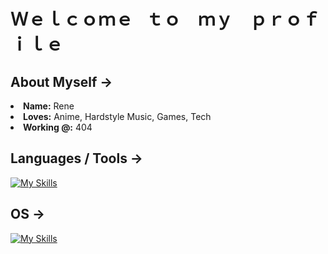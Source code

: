 # Ｗｅｌｃｏｍｅ⠀ｔｏ ⠀ｍｙ ⠀ｐｒｏｆｉｌｅ

<h2>About Myself -></h2>
<li>
 <b>Name:</b> Rene</li>
</li>
<li>
<b>Loves:</b> Anime, Hardstyle Music, Games, Tech 
</li>
<li>
<b>Working @:</b> 404
</li>

## Languages / Tools ->
[![My Skills](https://skillicons.dev/icons?i=c,html,css,py,mysql,git,github,vscode,vim&perline=4)](https://skillicons.dev)

## OS ->

[![My Skills](https://skillicons.dev/icons?i=windows,linux&perline=4)](https://skillicons.dev)
